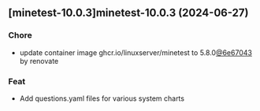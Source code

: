 

## [minetest-10.0.3]minetest-10.0.3 (2024-06-27)

### Chore



- update container image ghcr.io/linuxserver/minetest to 5.8.0[@6e67043](https://github.com/6e67043) by renovate

### Feat



- Add questions.yaml files for various system charts